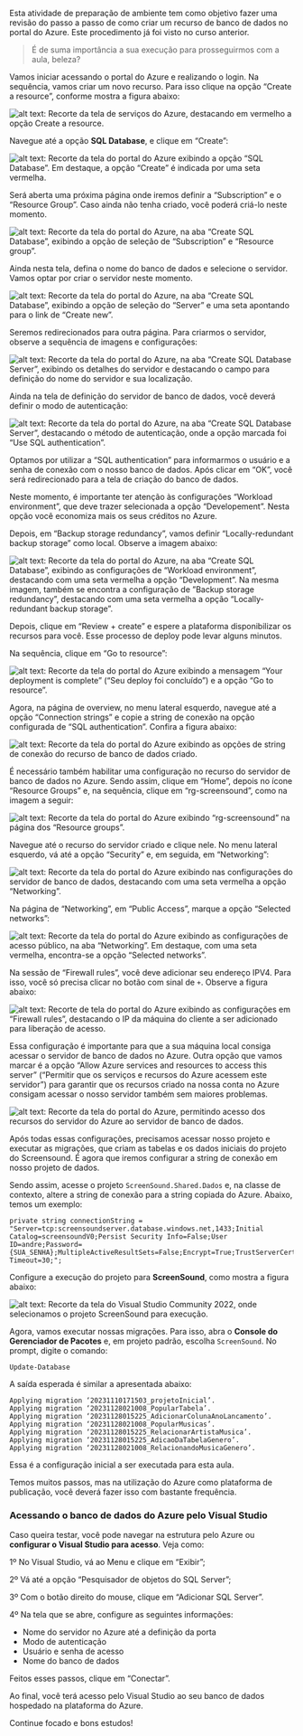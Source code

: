 Esta atividade de preparação de ambiente tem como objetivo fazer uma revisão do passo a passo de como criar um recurso de banco de dados no portal do Azure. Este procedimento já foi visto no curso anterior.

> É de suma importância a sua execução para prosseguirmos com a aula, beleza?

Vamos iniciar acessando o portal do Azure e realizando o login. Na sequência, vamos criar um novo recurso. Para isso clique na opção “Create a resource”, conforme mostra a figura abaixo:


![alt text: Recorte da tela de serviços do Azure, destacando em vermelho a opção Create a resource.](https://caelum-online-public.s3.amazonaws.com/3508-asp-net/IMAGENS/Imagem+03.jpg)

Navegue até a opção **SQL Database**, e clique em “Create”:

![alt text: Recorte da tela do portal do Azure exibindo a opção “SQL Database”. Em destaque, a opção “Create” é indicada por uma seta vermelha. ](https://caelum-online-public.s3.amazonaws.com/3508-asp-net/IMAGENS/Imagem+04.png)


Será aberta uma próxima página onde iremos definir a “Subscription” e o “Resource Group”. Caso ainda não tenha criado, você poderá criá-lo neste momento.


![alt text: Recorte da tela do portal do Azure, na aba “Create SQL Database”, exibindo a opção de seleção de “Subscription” e “Resource group”.](https://caelum-online-public.s3.amazonaws.com/3508-asp-net/IMAGENS/Imagem+05.png)

Ainda nesta tela, defina o nome do banco de dados e selecione o servidor. Vamos optar por criar o servidor neste momento.



![alt text: Recorte da tela do portal do Azure, na aba “Create SQL Database”, exibindo a opção de seleção do “Server” e uma seta apontando para o link de “Create new”.](https://caelum-online-public.s3.amazonaws.com/3508-asp-net/IMAGENS/Imagem+06.png)

Seremos redirecionados para outra página. Para criarmos o servidor, observe a sequência de imagens e configurações:

![alt text: Recorte da tela do portal do Azure, na aba “Create SQL Database Server”, exibindo os detalhes do servidor e destacando o campo para definição do nome do servidor e sua localização.](https://caelum-online-public.s3.amazonaws.com/3508-asp-net/IMAGENS/Imagem+07.png)

Ainda na tela de definição do servidor de banco de dados, você deverá definir o modo de autenticação:


![alt text: Recorte da tela do portal do Azure, na aba “Create SQL Database Server”, destacando o método de autenticação, onde a opção marcada foi “Use SQL authentication”.](https://caelum-online-public.s3.amazonaws.com/3508-asp-net/IMAGENS/Imagem+08.png)

Optamos por utilizar a “SQL authentication” para informarmos o usuário e a senha de conexão com o  nosso banco de dados. Após clicar em “OK”, você será redirecionado para a tela de criação do banco de dados.

Neste momento, é importante ter atenção às configurações “Workload environment”, que deve trazer selecionada a opção “Developement”. Nesta opção você economiza mais os seus créditos no Azure.  

Depois, em “Backup storage redundancy”, vamos definir “Locally-redundant backup storage” como local. Observe a imagem abaixo:



![alt text: Recorte da tela do portal do Azure, na aba “Create SQL Database”, exibindo as configurações de “Workload environment”, destacando com uma seta vermelha a opção “Development”. Na mesma imagem, também se encontra a configuração de ”Backup storage redundancy”, destacando com uma seta vermelha a opção “Locally-redundant backup storage”.](https://caelum-online-public.s3.amazonaws.com/3508-asp-net/IMAGENS/Imagem+09.png)


Depois, clique em “Review + create” e espere a plataforma disponibilizar os recursos para você. Esse processo de deploy pode levar alguns minutos. 

Na sequência, clique em “Go to resource”:


![alt text: Recorte da tela do portal do Azure exibindo a mensagem “Your deployment is complete” (“Seu deploy foi concluído”) e a opção “Go to resource”.](https://caelum-online-public.s3.amazonaws.com/3508-asp-net/IMAGENS/Imagem+10.png)

Agora, na página de overview, no menu lateral esquerdo, navegue até a opção “Connection strings” e copie a string de conexão na opção configurada de “SQL authentication”. Confira a figura abaixo:

![alt text: Recorte da tela do portal do Azure exibindo as opções de string de conexão do recurso de banco de dados criado.](https://caelum-online-public.s3.amazonaws.com/3508-asp-net/IMAGENS/Imagem+11.png)

É necessário também habilitar uma configuração no recurso do servidor de banco de dados no Azure. Sendo assim, clique em “Home”, depois no ícone “Resource Groups” e, na sequência, clique em “rg-screensound”, como na imagem a seguir:

![alt text: Recorte da tela do portal do Azure exibindo “rg-screensound” na página dos “Resource groups”.](https://caelum-online-public.s3.amazonaws.com/3508-asp-net/IMAGENS/Imagem+12.png)

Navegue até o recurso do servidor criado e clique nele. No menu lateral esquerdo, vá até a opção “Security” e, em seguida, em “Networking”:

![alt text: Recorte da tela do portal do Azure exibindo nas configurações do servidor de banco de dados, destacando com uma seta vermelha a opção “Networking”.](https://caelum-online-public.s3.amazonaws.com/3508-asp-net/IMAGENS/Imagem+13.png)

Na página de “Networking”, em “Public Access”, marque a opção “Selected networks”:

![alt text: Recorte da tela do portal do Azure exibindo as configurações de acesso público, na aba “Networking”. Em destaque, com uma seta vermelha, encontra-se a opção “Selected networks”.](https://caelum-online-public.s3.amazonaws.com/3508-asp-net/IMAGENS/Imagem+14.png)

Na sessão de “Firewall rules”, você deve adicionar seu endereço IPV4. Para isso, você só precisa clicar no botão com sinal de `+`. Observe a figura abaixo:

![alt text: Recorte de tela do portal do Azure exibindo as configurações em “Firewall rules”, destacando o IP da máquina do cliente a ser adicionado para liberação de acesso.](https://caelum-online-public.s3.amazonaws.com/3508-asp-net/IMAGENS/Imagem+15.png)

Essa configuração é importante para que a sua máquina local consiga acessar o servidor de banco de dados no Azure. Outra opção que vamos marcar é a opção “Allow Azure services and resources to access this server” (“Permitir que os serviços e recursos do Azure acessem este servidor”) para garantir que os recursos criado na nossa conta no Azure consigam acessar o nosso servidor também sem maiores problemas.

![alt text: Recorte da tela do portal do Azure, permitindo acesso dos recursos do servidor do Azure ao servidor de banco de dados.](https://caelum-online-public.s3.amazonaws.com/3508-asp-net/IMAGENS/Imagem+16.png)

Após todas essas configurações, precisamos acessar nosso projeto e executar as migrações, que criam as tabelas e os dados iniciais do projeto do Screensound.  É agora que iremos configurar a string de conexão em nosso projeto de dados.

Sendo assim, acesse o projeto `ScreenSound.Shared.Dados` e, na classe de contexto, altere a string de conexão para a string copiada do Azure. Abaixo, temos um exemplo: 


```
private string connectionString = "Server=tcp:screensoundserver.database.windows.net,1433;Initial Catalog=screensoundV0;Persist Security Info=False;User ID=andre;Password={SUA_SENHA};MultipleActiveResultSets=False;Encrypt=True;TrustServerCertificate=False;Connection Timeout=30;";
```
Configure a execução do projeto para **ScreenSound**, como mostra a figura abaixo:

![alt text: Recorte da tela do Visual Studio Community 2022, onde selecionamos o projeto ScreenSound para execução.](https://caelum-online-public.s3.amazonaws.com/3508-asp-net/IMAGENS/Imagem+17.png)

Agora, vamos executar nossas migrações. Para isso, abra o **Console do Gerenciador de Pacotes** e, em projeto padrão, escolha `ScreenSound`. No prompt, digite o comando:
```
Update-Database
```

A saída esperada é similar a apresentada abaixo:
```
Applying migration ‘20231110171503_projetoInicial’.
Applying migration ‘20231128021008_PopularTabela’.
Applying migration ‘20231128015225_AdicionarColunaAnoLancamento’.
Applying migration ‘20231128021008_PopularMusicas’.
Applying migration ‘20231128015225_RelacionarArtistaMusica’.
Applying migration ‘20231128015225_AdicaoDaTabelaGenero’.
Applying migration ‘20231128021008_RelacionandoMusicaGenero’.
```
Essa é a configuração inicial a ser executada para esta aula. 

Temos muitos passos, mas na utilização do Azure como plataforma de publicação, você deverá fazer isso com bastante frequência. 



### Acessando o banco de dados do Azure pelo Visual Studio 

Caso queira testar, você pode navegar na estrutura pelo Azure ou **configurar o Visual Studio para acesso**. Veja como:


1º No Visual Studio, vá ao Menu e clique em “Exibir”;

2º Vá até a opção “Pesquisador de objetos do SQL Server”;

3º Com o botão direito do mouse, clique em “Adicionar SQL Server”.

4º Na tela que se abre, configure as seguintes informações:

* Nome do servidor no Azure até a definição da porta
* Modo de autenticação
* Usuário e senha de acesso 
* Nome do banco de dados

Feitos esses passos, clique em “Conectar”.

Ao final, você terá acesso pelo Visual Studio ao seu banco de dados hospedado na plataforma do Azure. 

Continue focado e bons estudos!